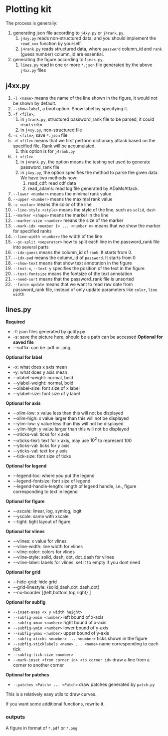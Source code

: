 # Plotting kit

The process is generally:

1. generating json file according to `j4xy.py` or `j4rank.py`.
    1. `j4xy.py` reads non-structured data, and you should implement the `read_xxx` function by yourself.
    2. `j4rank.py` reads structured data, where `password` column_id and `rank` (guess number) column_id are essential.
2. generating the figure according to `lines.py`.
    1. `lines.py` read in one or more `*.json` file generated by the above `j4xx.py` files

## j4xx.py

1. `-l <name>` means the name of the line shown in the figure, it would not be shown by default.
2. `--show-label`, a bool option. Show label by specifying it.
3. `-f <file>`,
    1. in `j4rank.py`, structured password_rank file to be parsed, it could read `stdin`
    2. in `j4xy.py`, non-structured file
4. `-s <file>`, save `*.json` file
5. `-d <file>` means that we first perform dictionary attack based on the specified file. Rank will be accumulated.
    1. this option is for `j4rank.py`
6. `-t <file>`
    1. in `j4rank.py`, the option means the testing set used to generate password_rank file
    2. in `j4xy.py`, the option specifies the method to parse the given data. We have two methods now:
        1. read_cdf: read cdf data
        2. read_adams: read log file generated by ADaMsAttack.
7. `--lower <number>` means the minimal rank value
8. `--upper <number>` means the maximal rank value
9. `-c <color>` means the color of the line
10. `--line-style <style>` means the style of the line, such as `solid`, `dash`
11. `--marker <shape>` means the marker in the line
12. `--marker-size <number>` means the size of the marker
13. `--mark-idx <number 1> ... <number n>` means that we show the marker for specified ranks
14. `--line-width <number>` the width of the line
15. `--gc-split <seperator>` how to split each line in the password_rank file into several parts
16. `--idx-guess` means the column_id of `rank`. It starts from 0.
17. `--idx-pwd` means the column_id of `password`. It starts from 0
18. `--show-text` means that show text annotation in the figure
19. `--text-x`, `--text-y` specifies the position of the text in the figure
20. `--text-fontsize` means the fontsize of the text annotation
21. `--need-sort` means that the password_rank file is unsorted
22. `--force-update` means that we want to read raw date from password_rank file, instead of only update parameters
    like `color`, `line width`

## lines.py

**Required**

- -f: json files generated by gutify.py
- -s: save the picture here, should be a path can be accessed
  **Optional for saved file**
- --suffix: can be .pdf or .png

**Optional for label**

- -x: what does x axis mean
- -y: what does y axis mean
- --xlabel-weight: normal, bold
- --ylabel-weight: normal, bold
- --xlabel-size: font size of x label
- --ylabel-size: font size of y label

**Optional for axis**

- --xlim-low: x value less than this will not be displayed
- --xlim-high: x value larger than this will not be displayed
- --ylim-low: y value less than this will not be displayed
- --ylim-high: y value larger than this will not be displayed
- --xticks-val: ticks for x axis
- --xticks-text: text for x axis, may use $10^{2}$ to represent 100
- --yticks-val: ticks for y axis
- --yticks-val: text for y axis
- --tick-size: font size of ticks

**Optional for legend**

- --legend-loc: where you put the legend
- --legend-fontsize: font size of legend
- --legend-handle-length: length of legend handle, i.e., figure corresponding to text in legend

**Optional for figure**

- --xscale: linear, log, symlog, logit
- --yscale: same with xscale
- --tight: tight layout of figure

**Optional for vlines**

- --vlines: x value for vlines
- --vline-width: line width for vlines
- --vline-color: colors for vlines
- --vline-style: solid, dash, dot, dot_dash for vlines
- --vline-label: labels for vlines. set it to empty if you dont need

**Optional for grid**

- --hide-grid: hide grid
- --grid-linestyle: {solid,dash,dot_dash,dot}
- --no-boarder [{left,bottom,top,right} ]

**Optional for subfig**

- `--inset-axes <x y width height>`
- `--subfig-xmin <number>` left bound of x-axis
- `--subfig-xmax <number>` right bound of x-axis
- `--subfig-ymin <number>` lower bound of y-axis
- `--subfig-ymax <number>` upper bound of y-axis
- `--subfig-xticks <number> ... <number>` ticks shown in the figure
- `--subfig-xticklabels <name> ... <name>` name corresponding to each tick
- `--subfig-tick-size <number>`
- `--mark-inset <from corner id> <to corner id>` draw a line from a corner to another corner

**Optional for patches**

- `--patches <Patch> ... <Patch>` draw patches generated by `patch.py`

This is a relatively easy utils to draw curves.

If you want some additional functions, rewrite it.

### outputs

A figure in format of `*.pdf` or `*.png`


